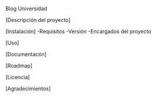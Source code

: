Blog Universidad

[Descripción del proyecto]

[Instalación]
-Requisitos
-Versión
-Encargados del proyecto

[Uso]

[Documentacón]

[Roadmap]

[Licencia]

[Agradecimientos]
